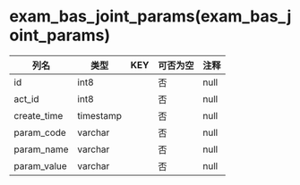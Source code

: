 # exam_bas_joint_params(exam_bas_joint_params)
| 列名   | 类型   | KEY  | 可否为空 | 注释   |
| ---- | ---- | ---- | ---- | ---- |
|id|int8||否|null|
|act_id|int8||否|null|
|create_time|timestamp||否|null|
|param_code|varchar||否|null|
|param_name|varchar||否|null|
|param_value|varchar||否|null|
